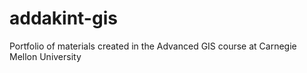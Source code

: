 # addakint-gis
Portfolio of materials created in the Advanced GIS course at Carnegie Mellon University
